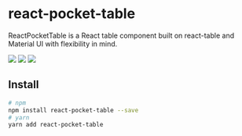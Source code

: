 # react-pocket-table

ReactPocketTable is a React table component built on react-table and Material UI with flexibility in mind.

<a href="https://npm.im/react-pocket-table"><img src="https://badgen.net/npm/license/react-pocket-table"></a>
<a href="https://npm.im/react-pocket-table"><img src="https://badgen.net/npm/v/react-pocket-table"></a>
<a href="https://npm.im/react-pocket-table"><img src="https://badgen.net/npm/dm/react-pocket-table"></a>

## Install

```bash
# npm
npm install react-pocket-table --save
# yarn
yarn add react-pocket-table
```
